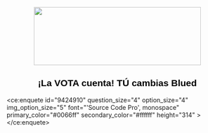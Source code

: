<p style="text-align:center"><img alt="" height="133" src="https://brbluedfaq.files.wordpress.com/2020/07/2-5.png" width="380" /></p>

<h2 style="text-align:center"><span style="color:#000000"><span style="font-family:verdana,geneva,sans-serif"><strong>
¡La VOTA cuenta!
TÚ cambias Blued</strong></span></span></h2>


<ce:enquete id="9424910" question_size="4" option_size="4" img_option_size="5" font="'Source Code Pro', monospace" primary_color="#0066ff" secondary_color="#ffffff" height="314" ></ce:enquete>
<script async type="text/javascript" src="https://www.criarenquete.com.br/user.js"></script>

